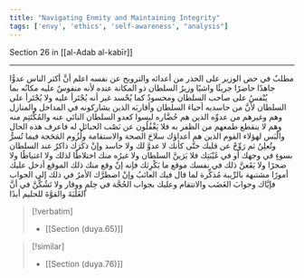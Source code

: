 ```yaml
---
title: "Navigating Enmity and Maintaining Integrity"
tags: ['envy', 'ethics', 'self-awareness', "analysis"]
---
```


 Section 26 in [[al-Adab al-kabīr]]

---
مطلبٌ في حض الوزير على الحذر من أعدائه والترويح عن نفسه اعلم أنَّ أكثر الناس عدوًّا جاهدًا حاضرًا جريئًا واشيًا وزيرُ السلطان ذو المكانة عنده لأنه منفوسٌ عليه مكانُه بما يُنْفسُ على صاحب السلطان ومحسودٌ كما يُحْسد غير أنه يُجْتَرأ عليه ولا يُجْتَرأ على السلطان لأنَّ من حاسديه أحباءَ السلطان وأقاربَه الذين يشاركونه في المداخل والمنازل وهم وغيرهم من عدوِّه الذين هم حُضَّاره ليسوا كعدو السلطان النائي عنه والمُكْتَتِم منه وهم لا ينقطع طمعهم من الظفر به فلا يَغْفُلُون عن نَصْب الحبائل له  فاعرف هذه الحال والْبَس لهؤلاء القوم  الذين هم أعداؤك  سلاحَ الصحة والاستقامة ولُزُوم المَحَجة فيما تُسرُّ وتُعلِنُ ثم رَوِّحْ عن قلبك حتَّى كأنك لا عدوَّ لك ولا حاسد  وإنْ ذكَرَك ذاكرٌ عند السلطان بسوءٍ في وجهك أو في غَيْبَتِك فلا يَرَينَّ السلطان ولا غيرُه منك اختلاطًا لذلك ولا اغتياظًا ولا ضجرًا ولا يَقَعنَّ ذلك في نفسك موقع ما يَكْرِثك فإنه إنْ وقع منك ذلك الموقع أدخل عليك أمورًا مشتبهة بالرِّيبة مُذكِّرة لما قال فيك العائبُ وإنْ اضطرَّك الأمرُ في ذلك إلى الجواب فإيَّاك وجوابَ الغَضَب والانتقام وعليك بجواب الحُجَّة في حِلمٍ ووقار  ولا تَشُكَّنَّ في أنَّ الغَلَبَةَ والقوَّةَ للحليم أبدًا

> [!verbatim]
> - [[Section (duya.65)]]

> [!similar]
> - [[Section (duya.76)]]
